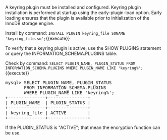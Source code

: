 A keyring plugin must be installed and configured. Keyring plugin installation is performed at startup using the early-plugin-load option. Early loading ensures that the plugin is available prior to initialization of the InnoDB storage engine.

Install by command:
`INSTALL PLUGIN keyring_file SONAME 'keyring_file.so';`{{execute}} 

To verify that a keyring plugin is active, use the SHOW PLUGINS statement or query the INFORMATION_SCHEMA.PLUGINS table.

Check by command:
`SELECT PLUGIN_NAME, PLUGIN_STATUS
       FROM INFORMATION_SCHEMA.PLUGINS
       WHERE PLUGIN_NAME LIKE 'keyring%';`{{execute}} 
<pre>
mysql> SELECT PLUGIN_NAME, PLUGIN_STATUS
       FROM INFORMATION_SCHEMA.PLUGINS
       WHERE PLUGIN_NAME LIKE 'keyring%';
+--------------+---------------+
| PLUGIN_NAME  | PLUGIN_STATUS |
+--------------+---------------+
| keyring_file | ACTIVE        |
+--------------+---------------+
</pre>

If the PLUGIN_STATUS is "ACTIVE"; that mean the encryption function can be use.

